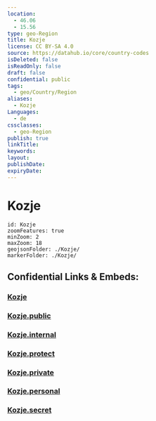 ```yaml
---
location:
  - 46.06
  - 15.56
type: geo-Region
title: Kozje
license: CC BY-SA 4.0
source: https://datahub.io/core/country-codes
isDeleted: false
isReadOnly: false
draft: false
confidential: public
tags:
  - geo/Country/Region
aliases:
  - Kozje
Languages:
  - de
cssclasses:
  - geo-Region
publish: true
linkTitle:
keywords:
layout:
publishDate:
expiryDate:
---
```


# Kozje

```leaflet
id: Kozje
zoomFeatures: true 
minZoom: 2 
maxZoom: 18
geojsonFolder: ./Kozje/
markerFolder: ./Kozje/
```


## Confidential Links & Embeds: 

### [Kozje](/_Standards/Earth/Continent/Europe/Europe~Central/Slovenia/Regions~Slovenia/Savinjska/counties~Savinjska/Kozje.md) 

### [Kozje.public](/_public/Earth/Continent/Europe/Europe~Central/Slovenia/Regions~Slovenia/Savinjska/counties~Savinjska/Kozje.public.md) 

### [Kozje.internal](/_internal/Earth/Continent/Europe/Europe~Central/Slovenia/Regions~Slovenia/Savinjska/counties~Savinjska/Kozje.internal.md) 

### [Kozje.protect](/_protect/Earth/Continent/Europe/Europe~Central/Slovenia/Regions~Slovenia/Savinjska/counties~Savinjska/Kozje.protect.md) 

### [Kozje.private](/_private/Earth/Continent/Europe/Europe~Central/Slovenia/Regions~Slovenia/Savinjska/counties~Savinjska/Kozje.private.md) 

### [Kozje.personal](/_personal/Earth/Continent/Europe/Europe~Central/Slovenia/Regions~Slovenia/Savinjska/counties~Savinjska/Kozje.personal.md) 

### [Kozje.secret](/_secret/Earth/Continent/Europe/Europe~Central/Slovenia/Regions~Slovenia/Savinjska/counties~Savinjska/Kozje.secret.md)

